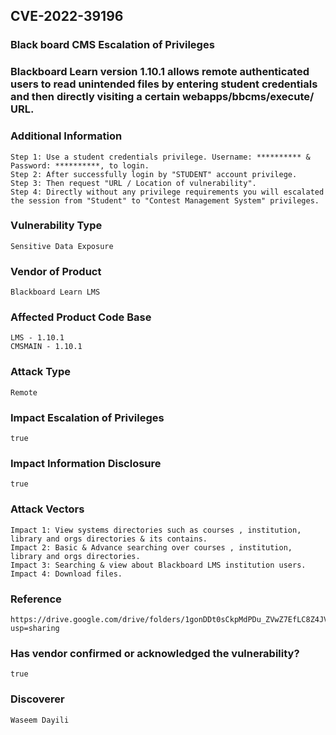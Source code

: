 ## CVE-2022-39196
###  Black board CMS Escalation of Privileges

### Blackboard Learn version 1.10.1 allows remote authenticated users to read unintended files by entering student credentials and then directly visiting a certain webapps/bbcms/execute/ URL.

### Additional Information
	Step 1: Use a student credentials privilege. Username: ********** & Password: **********, to login. 
	Step 2: After successfully login by "STUDENT" account privilege.
	Step 3: Then request "URL / Location of vulnerability".
	Step 4: Directly without any privilege requirements you will escalated the session from "Student" to "Contest Management System" privileges.

### Vulnerability Type
	Sensitive Data Exposure

### Vendor of Product
	Blackboard Learn LMS


### Affected Product Code Base
	LMS - 1.10.1
	CMSMAIN - 1.10.1

 
### Attack Type
	Remote
 

### Impact Escalation of Privileges
	true


### Impact Information Disclosure
	true

### Attack Vectors
	Impact 1: View systems directories such as courses , institution, library and orgs directories & its contains.
 	Impact 2: Basic & Advance searching over courses , institution, library and orgs directories.
 	Impact 3: Searching & view about Blackboard LMS institution users.
 	Impact 4: Download files.

### Reference
	https://drive.google.com/drive/folders/1gonDDt0sCkpMdPDu_ZVwZ7EfLC8Z4JVn?usp=sharing

### Has vendor confirmed or acknowledged the vulnerability?
	true
### Discoverer
	Waseem Dayili
 
